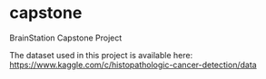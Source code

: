 # capstone
BrainStation Capstone Project

The dataset used in this project is available here:
https://www.kaggle.com/c/histopathologic-cancer-detection/data
